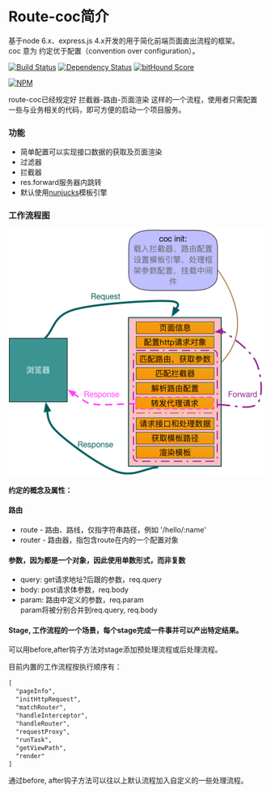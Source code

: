 # Route-coc简介

基于node 6.x、express.js 4.x开发的用于简化前端页面直出流程的框架。<br/>
coc 意为 约定优于配置（convention over configuration）。

[![Build Status](https://travis-ci.org/tofishes/route-coc.svg?branch=master)](http://travis-ci.org/tofishes/route-coc)
[![Dependency Status](https://gemnasium.com/tofishes/route-coc.svg)](https://gemnasium.com/tofishes/route-coc)
[![bitHound Score](https://www.bithound.io/github/tofishes/route-coc/badges/score.svg)](https://www.bithound.io/github/tofishes/route-coc)

[![NPM](https://nodei.co/npm/route-coc.png?downloads=true&stars=true)](https://nodei.co/npm/route-coc/)

route-coc已经规定好 拦截器-路由-页面渲染 这样的一个流程，使用者只需配置一些与业务相关的代码，即可方便的启动一个项目服务。

### 功能
* 简单配置可以实现接口数据的获取及页面渲染
* 过滤器
* 拦截器
* res.forward服务器内跳转
* 默认使用[nunjucks](https://mozilla.github.io/nunjucks/)模板引擎

### 工作流程图

![route-coc-flow](route-coc-flow.png)

**约定的概念及属性：**

#### 路由
* route - 路由、路线，仅指字符串路径，例如 '/hello/:name'
* router - 路由器，指包含route在内的一个配置对象

#### 参数，因为都是一个对象，因此使用单数形式，而非复数
* query: get请求地址?后跟的参数，req.query
* body: post请求体参数，req.body
* param: 路由中定义的参数，req.param <br>
  param将被分别合并到req.query, req.body
  
#### Stage, 工作流程的一个场景，每个stage完成一件事并可以产出特定结果。

可以用before,after钩子方法对stage添加预处理流程或后处理流程。

目前内置的工作流程按执行顺序有：

```
[
  "pageInfo",
  "initHttpRequest",
  "matchRouter",
  "handleInterceptor",
  "handleRouter",
  "requestProxy",
  "runTask",
  "getViewPath",
  "render"
]
```

通过before, after钩子方法可以往以上默认流程加入自定义的一些处理流程。

